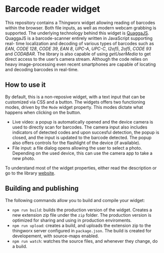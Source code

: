 # Barcode reader widget

This repository contains a Thingworx widget allowing reading of barcodes within the browser. Both file inputs, as well as modern webcam grabbing is supported.
The underlying technology behind this widget is [QuaggaJS](https://serratus.github.io/quaggaJS/).
QuaggaJS is a barcode-scanner entirely written in JavaScript supporting real- time localization and decoding of various types of barcodes such as *EAN*, *CODE 128*, *CODE 39*, *EAN 8*, *UPC-A*, *UPC-C*, *I2of5*, *2of5*, *CODE 93* and *CODABAR*. The library is also capable of using _getUserMedia_ to get direct access to the user’s camera stream. Although the code relies on heavy image-processing even recent smartphones are capable of locating and decoding barcodes in real-time.

## How to use it

By default, this is a non-reposive widget, with a text input that can be customized via CSS and a button.
The widgets offers two functioning modes, driven by the `Mode` widget property. This modes dictate what happens when clicking on the button.

* Live video: a popup is automatically opened and the device camera is used to directly scan for barcodes. The camera input also includes indicators of detected codes and upon succesful detection, the popup is closed, and the input is updated to the barcode detected. The popup also offers controls for the flashlight of the device (if available).
* File input: a file dialog opens allowing the user to select a photo. Depending on the used device, this can use the camera app to take a new photo.

To understand most of the widget properties, either read the description or go to the library [website](https://serratus.github.io/quaggaJS/#configuration).

## Building and publishing

The following commands allow you to build and compile your widget:

* `npm run build`: builds the production version of the widget. Creates a new extension zip file under the `zip` folder. The production version is optimized for sharing and using in production enviroments.
* `npm run upload`: creates a build, and uploads the extension zip to the thingworx server configured in `package.json`. The build is created for developement, with source-maps enabled.
* `npm run watch`: watches the source files, and whenever they change, do a build.